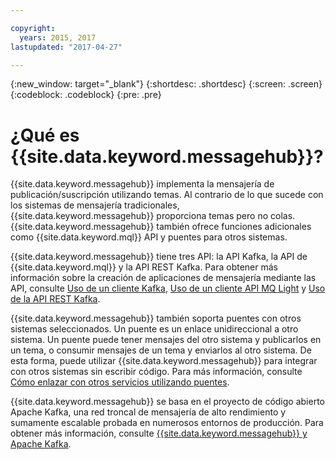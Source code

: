 ```yaml
---

copyright:
  years: 2015, 2017
lastupdated: "2017-04-27"

---
```


{:new_window: target="_blank"}
{:shortdesc: .shortdesc}
{:screen: .screen}
{:codeblock: .codeblock}
{:pre: .pre}

# ¿Qué es {{site.data.keyword.messagehub}}?

{{site.data.keyword.messagehub}} implementa la mensajería de publicación/suscripción utilizando temas.
Al contrario de lo que sucede con los sistemas de mensajería tradicionales, {{site.data.keyword.messagehub}} proporciona temas pero no colas. {{site.data.keyword.messagehub}} también ofrece funciones adicionales como {{site.data.keyword.mql}} API y puentes para otros sistemas.

{{site.data.keyword.messagehub}} tiene tres API: la API Kafka, la API de {{site.data.keyword.mql}} y la API REST Kafka. Para obtener más información sobre la creación de aplicaciones de mensajería mediante las API, consulte [Uso de un cliente Kafka](/docs/services/MessageHub/messagehub050.html), [Uso de un cliente API MQ Light](/docs/services/MessageHub/messagehub075.html) y [Uso de la API REST Kafka](/docs/services/MessageHub/messagehub025.html).

{{site.data.keyword.messagehub}} también soporta puentes con otros sistemas seleccionados. Un puente es un enlace unidireccional a otro sistema. Un puente puede tener mensajes del otro sistema y publicarlos en un tema, o consumir mensajes de un tema y enviarlos al otro sistema. De esta forma, puede utilizar {{site.data.keyword.messagehub}} para integrar con otros sistemas sin escribir código. Para más información, consulte [Cómo enlazar con otros servicios utilizando puentes](/docs/services/MessageHub/messagehub088.html).

{{site.data.keyword.messagehub}} se basa en el proyecto de código abierto Apache Kafka, una red troncal de mensajería de alto rendimiento y sumamente escalable probada en numerosos entornos de producción.
Para obtener más información, consulte [{{site.data.keyword.messagehub}} y Apache Kafka](/docs/services/MessageHub/messagehub073.html).
